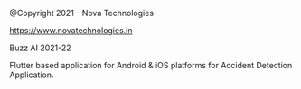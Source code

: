 @Copyright 2021 - Nova Technologies

https://www.novatechnologies.in

Buzz AI 2021-22

Flutter based application for Android & iOS platforms for Accident Detection Application.